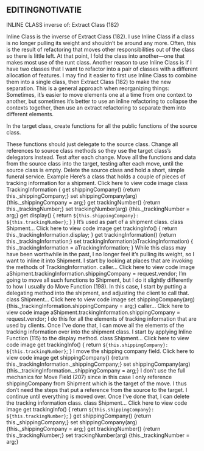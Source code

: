 ## EDITINGNOTIVATIE
INLINE CLASS
inverse of: Extract Class (182)
<!-- Motivation
--------------------------------------------------------------------------------
--------------------------------------------------------------------------------
--------------------------------------------------------------------------------
-------------------------------------------------------------------------------- -->
Inline Class is the inverse of Extract Class (182). I use Inline Class if a class is no longer
pulling its weight and shouldn’t be around any more. Often, this is the result of
refactoring that moves other responsibilities out of the class so there is little left. At that
point, I fold the class into another—one that makes most use of the runt class.
Another reason to use Inline Class is if I have two classes that I want to refactor into a
pair of classes with a different allocation of features. I may find it easier to first use
Inline Class to combine them into a single class, then Extract Class (182) to make the
new separation. This is a general approach when reorganizing things: Sometimes, it’s
easier to move elements one at a time from one context to another, but sometimes it’s
better to use an inline refactoring to collapse the contexts together, then use an extract
refactoring to separate them into different elements.
<!-- <!-- Mechanics
..........................................................................
..........................................................................
..........................................................................
..........................................................................
..........................................................................

 -->In the target class, create functions for all the public functions of the source class.
These functions should just delegate to the source class.
Change all references to source class methods so they use the target class’s
delegators instead. Test after each change.
Move all the functions and data from the source class into the target, testing after
each move, until the source class is empty.
Delete the source class and hold a short, simple funeral service.
Example
Here’s a class that holds a couple of pieces of tracking information for a shipment.
Click here to view code image
class TrackingInformation {
get shippingCompany() {return this._shippingCompany;}
set shippingCompany(arg) {this._shippingCompany = arg;}
get trackingNumber() {return this._trackingNumber;}
set trackingNumber(arg) {this._trackingNumber = arg;}
get display() {
return `${this.shippingCompany}: ${this.trackingNumber}`;
}
}
It’s used as part of a shipment class.
class Shipment…
Click here to view code image
get trackingInfo() {
return this._trackingInformation.display;
}
get trackingInformation() {return this._trackingInformation;}
set trackingInformation(aTrackingInformation) {
this._trackingInformation = aTrackingInformation;
}
While this class may have been worthwhile in the past, I no longer feel it’s pulling its
weight, so I want to inline it into Shipment.
I start by looking at places that are invoking the methods of TrackingInformation.
caller…
Click here to view code image
aShipment.trackingInformation.shippingCompany = request.vendor;
I’m going to move all such functions to Shipment, but I do it slightly differently to how
I usually do Move Function (198). In this case, I start by putting a delegating method
into the shipment, and adjusting the client to call that.
class Shipment…
Click here to view code image
set shippingCompany(arg) {this._trackingInformation.shippingCompany = arg;}
caller…
Click here to view code image
aShipment.trackingInformation.shippingCompany = request.vendor;
I do this for all the elements of tracking information that are used by clients. Once I’ve
done that, I can move all the elements of the tracking information over into the
shipment class.
I start by applying Inline Function (115) to the display method.
class Shipment…
Click here to view code image
get trackingInfo() {
return `${this.shippingCompany}: ${this.trackingNumber}`;
}
I move the shipping company field.
Click here to view code image
get shippingCompany() {return this._trackingInformation._shippingCompany;}
set shippingCompany(arg) {this._trackingInformation._shippingCompany = arg;}
I don’t use the full mechanics for Move Field (207) since in this case I only reference
shippingCompany from Shipment which is the target of the move. I thus don’t need
the steps that put a reference from the source to the target.
I continue until everything is moved over. Once I’ve done that, I can delete the tracking
information class.
class Shipment…
Click here to view code image
get trackingInfo() {
return `${this.shippingCompany}: ${this.trackingNumber}`;
}
get shippingCompany() {return this._shippingCompany;}
set shippingCompany(arg) {this._shippingCompany = arg;}
get trackingNumber() {return this._trackingNumber;}
set trackingNumber(arg) {this._trackingNumber = arg;}
